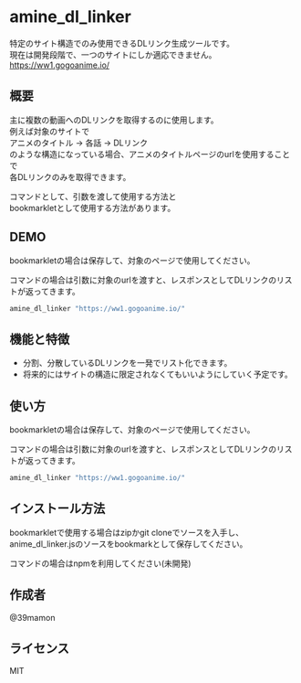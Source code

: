 # amine_dl_linker

特定のサイト構造でのみ使用できるDLリンク生成ツールです。  
現在は開発段階で、一つのサイトにしか適応できません。
https://ww1.gogoanime.io/

## 概要

主に複数の動画へのDLリンクを取得するのに使用します。  
例えば対象のサイトで  
アニメのタイトル -> 各話 -> DLリンク  
のような構造になっている場合、アニメのタイトルページのurlを使用することで  
各DLリンクのみを取得できます。

コマンドとして、引数を渡して使用する方法と  
bookmarkletとして使用する方法があります。

## DEMO

bookmarkletの場合は保存して、対象のページで使用してください。  

コマンドの場合は引数に対象のurlを渡すと、レスポンスとしてDLリンクのリストが返ってきます。  

```bash
amine_dl_linker "https://ww1.gogoanime.io/"
```

## 機能と特徴

- 分割、分散しているDLリンクを一発でリスト化できます。  
- 将来的にはサイトの構造に限定されなくてもいいようにしていく予定です。  

## 使い方

bookmarkletの場合は保存して、対象のページで使用してください。  

コマンドの場合は引数に対象のurlを渡すと、レスポンスとしてDLリンクのリストが返ってきます。  

```bash
amine_dl_linker "https://ww1.gogoanime.io/"
```

## インストール方法

bookmarkletで使用する場合はzipかgit cloneでソースを入手し、anime_dl_linker.jsのソースをbookmarkとして保存してください。  

コマンドの場合はnpmを利用してください(未開発)

## 作成者

@39mamon

## ライセンス

MIT